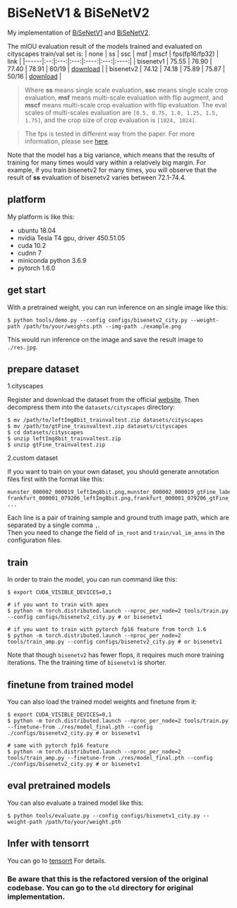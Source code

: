 # BiSeNetV1 & BiSeNetV2

My implementation of [BiSeNetV1](https://arxiv.org/abs/1808.00897) and [BiSeNetV2](https://arxiv.org/abs/1808.00897).


The mIOU evaluation result of the models trained and evaluated on cityscapes train/val set is:
| none | ss | ssc | msf | mscf | fps(fp16/fp32) | link |
|------|:--:|:---:|:---:|:----:|:---:|:----:|
| bisenetv1 | 75.55 | 76.90 | 77.40 | 78.91 | 60/19 | [download](https://drive.google.com/file/d/140MBBAt49N1z1wsKueoFA6HB_QuYud8i/view?usp=sharing) |
| bisenetv2 | 74.12 | 74.18 | 75.89 | 75.87 | 50/16 | [download](https://drive.google.com/file/d/1qq38u9JT4pp1ubecGLTCHHtqwntH0FCY/view?usp=sharing) |

> Where **ss** means single scale evaluation, **ssc** means single scale crop evaluation, **msf** means multi-scale evaluation with flip augment, and **mscf** means multi-scale crop evaluation with flip evaluation. The eval scales of multi-scales evaluation are `[0.5, 0.75, 1.0, 1.25, 1.5, 1.75]`, and the crop size of crop evaluation is `[1024, 1024]`.

> The fps is tested in different way from the paper. For more information, please see [here](./tensorrt).

Note that the model has a big variance, which means that the results of training for many times would vary within a relatively big margin. For example, if you train bisenetv2 for many times, you will observe that the result of **ss** evaluation of bisenetv2 varies between 72.1-74.4. 


## platform
My platform is like this: 
* ubuntu 18.04
* nvidia Tesla T4 gpu, driver 450.51.05
* cuda 10.2
* cudnn 7
* miniconda python 3.6.9
* pytorch 1.6.0


## get start
With a pretrained weight, you can run inference on an single image like this: 
```
$ python tools/demo.py --config configs/bisenetv2_city.py --weight-path /path/to/your/weights.pth --img-path ./example.png
```
This would run inference on the image and save the result image to `./res.jpg`.


## prepare dataset

1.cityscapes  

Register and download the dataset from the official [website](https://www.cityscapes-dataset.com/). Then decompress them into the `datasets/cityscapes` directory:  
```
$ mv /path/to/leftImg8bit_trainvaltest.zip datasets/cityscapes
$ mv /path/to/gtFine_trainvaltest.zip datasets/cityscapes
$ cd datasets/cityscapes
$ unzip leftImg8bit_trainvaltest.zip
$ unzip gtFine_trainvaltest.zip
```

2.custom dataset  

If you want to train on your own dataset, you should generate annotation files first with the format like this: 
```
munster_000002_000019_leftImg8bit.png,munster_000002_000019_gtFine_labelIds.png
frankfurt_000001_079206_leftImg8bit.png,frankfurt_000001_079206_gtFine_labelIds.png
...
```
Each line is a pair of training sample and ground truth image path, which are separated by a single comma `,`.   
Then you need to change the field of `im_root` and `train/val_im_anns` in the configuration files.

## train
In order to train the model, you can run command like this: 
```
$ export CUDA_VISIBLE_DEVICES=0,1

# if you want to train with apex
$ python -m torch.distributed.launch --nproc_per_node=2 tools/train.py --config configs/bisenetv2_city.py # or bisenetv1

# if you want to train with pytorch fp16 feature from torch 1.6
$ python -m torch.distributed.launch --nproc_per_node=2 tools/train_amp.py --config configs/bisenetv2_city.py # or bisenetv1
```

Note that though `bisenetv2` has fewer flops, it requires much more training iterations. The the training time of `bisenetv1` is shorter.


## finetune from trained model
You can also load the trained model weights and finetune from it:
```
$ export CUDA_VISIBLE_DEVICES=0,1
$ python -m torch.distributed.launch --nproc_per_node=2 tools/train.py --finetune-from ./res/model_final.pth --config ./configs/bisenetv2_city.py # or bisenetv1

# same with pytorch fp16 feature
$ python -m torch.distributed.launch --nproc_per_node=2 tools/train_amp.py --finetune-from ./res/model_final.pth --config ./configs/bisenetv2_city.py # or bisenetv1
```


## eval pretrained models
You can also evaluate a trained model like this: 
```
$ python tools/evaluate.py --config configs/bisenetv1_city.py --weight-path /path/to/your/weight.pth
```

## Infer with tensorrt
You can go to [tensorrt](./tensorrt) For details.


### Be aware that this is the refactored version of the original codebase. You can go to the `old` directory for original implementation.


